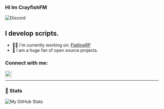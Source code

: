 ### Hi Im CrayfishFM

![Discord](https://img.shields.io/badge/Discord-Meth%20Is%20Good%235828-green)

## I develop scripts.

- 👨‍💻 I'm currently working on: [FlatlineRP](https://github.com/CrayFishFM/FlatlineRP)
- 📖 I am a huge fan of open source projects.

### Connect with me:

[<img align="left" alt="ThymonA | Mail" width="22px" src="https://raw.githubusercontent.com/FortAwesome/Font-Awesome/master/svgs/regular/envelope.svg" />][mail]

<br />

---

### 📕 Stats

<img align="left" alt="My GitHub Stats" src="https://github-readme-stats.vercel.app/api?username=CrayFishFM&show_icons=true&theme=buefy&locale=en&title_color=a600ff&icon_color=ff0088&text_color=32004d" />

[mail]: mailto:mistercrayfish08@gmail.com
[repos]: https://github.com/CrayFishFM?tab=repositories
